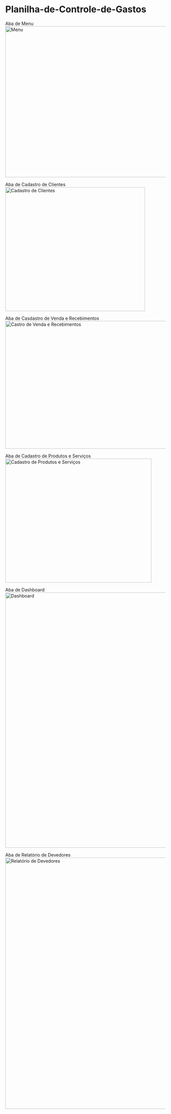 # Planilha-de-Controle-de-Gastos
Aba de Menu
<img width="683" height="474" alt="Menu" src="https://github.com/user-attachments/assets/491a22fe-b513-4189-a0cc-ef7b92212874" />

Aba de Cadastro de Clientes
<img width="439" height="389" alt="Cadastro de Clientes" src="https://github.com/user-attachments/assets/5acd1f1b-039f-4279-b493-def2f8912159" />

Aba de Casdastro de Venda e Recebimentos
<img width="995" height="401" alt="Castro de Venda e Recebimentos" src="https://github.com/user-attachments/assets/47cb7068-5f82-40b6-b024-67aacf181589" />

Aba de Cadastro de Produtos e Serviços
<img width="459" height="389" alt="Cadastro de Produtos e Serviços" src="https://github.com/user-attachments/assets/72217443-47ab-47d5-96a8-bb458582da68" />

Aba de Dashboard
<img width="940" height="801" alt="Dashboard" src="https://github.com/user-attachments/assets/c6909ad4-dd51-499b-ac3f-d8a1519a84b3" />

Aba de Relatório de Devedores
<img width="1122" height="789" alt="Relatório de Devedores" src="https://github.com/user-attachments/assets/bdad4238-c541-4374-b363-2d0233c4eb44" />
